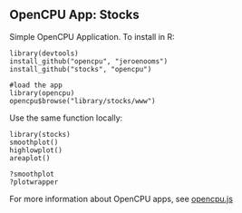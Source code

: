 OpenCPU App: Stocks
-------------------

Simple OpenCPU Application. To install in R:

    library(devtools)
    install_github("opencpu", "jeroenooms")
    install_github("stocks", "opencpu")

    #load the app
    library(opencpu)
    opencpu$browse("library/stocks/www")

Use the same function locally:

    library(stocks)
    smoothplot()
    highlowplot()
    areaplot()

    ?smoothplot
    ?plotwrapper

For more information about OpenCPU apps, see [opencpu.js](https://github.com/jeroenooms/opencpu.js#readme)
